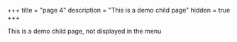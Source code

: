 ﻿+++
title = "page 4"
description = "This is a demo child page"
hidden = true
+++

This is a demo child page, not displayed in the menu
